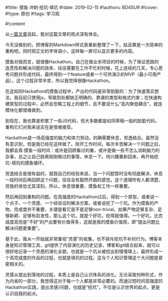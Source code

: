 #!title:    摸鱼·冲刺·挖坑·填坑
#!date:     2019-02-15
#!authors:  BD4SUR
#!cover:    
#!type:     原创
#!tags:     学习观

#!content

从[一篇文章](https://techsingular.net/2017/08/24/hackathon-%E5%92%8C%E4%BB%A3%E7%A0%81%E8%A7%84%E8%8C%83/)说起，我对这篇文章的观点深有体会。

今天没做别的，把博客的Markdown样式表重新整理了一下，姑且算是一次简单的重构吧。同时把正文的字体调小，这样每一屏可以显示更多的内容。

摸鱼对我而言，就很像Hackathon。自己在做业余项目的时候，为了保证思路的连贯性和解决问题的效率，往往需要在工作不忙的时候，花上连续的几天，专心思考问题并形成代码，最终得到一个feature或者一个可供演示的MVP（最小可用产品）。这个过程非常辛苦，所以我觉得很像Hackathon。

在这如同Hackathon的摸鱼过程中，产出的代码是非常肮脏的：为了快速落实想法，我目前只使用js，导致到处都缺乏明确的、靠谱的类型和格式约束；在快速构建原型的过程中，必然会忽略工程上的细节，且不要说什么“高内聚低耦合”，就连模块化都很难做到。

到现在，我也算是积累了一些JS代码，但大多数都是如同草稿一般的肮脏代码，重构它们对我来说实在是很难接受。

Hackathon是一场高强度的脑力和体力劳动，的确需要休息，劳逸结合。虽然没有意识到，但是我已经在这样做了。除开工作时间，每次辛苦解决一个问题之后，我都会真·摸鱼一段时间：或许是回顾看过的番，或许是做一些不怎么消耗脑力的杂事，总之让自己脱离刚刚做过的事情，休息一下。待兴趣重新回来，再开始挖坑-填坑的摸鱼循环。

劳逸结合是很有益的，就我自己的经验来说，当一个问题暂时没有彻底解决，休息一段时间后再回顾这个问题，往往会有豁然开朗的感觉。这个道理所有人都清楚，但我的体验尤其深刻。所以，休息很重要，摸鱼和工作一样重要。

然后再回到重构的问题。在高强度的Hackathon过后，得到一个原型，或者说一个点子、一个灵感、一个经验证的解决方案，或者说挖了一个坑。作为摸鱼的产物，完成度并不重要，关键是看它是不是足够non-trivial。如果产物足够复杂、足够新颖、足够有启发性，那么这个坑，就是个好坑，挖得就值得。一个好坑，比完成度高但是“不好”的产出要有价值得多，这就是我的摸鱼价值观，即“提出问题比解决问题更重要”。

基于此，我从一开始就非常重视“灵感”的收集，也不排斥挖坑不补的行为。博客本身是知识管理工具，git提供了内容演化的历史记录，博客和git结合起来，就可以很好地记录一个灵感的演化全貌，也就是一个坑从被挖出到慢慢填上，最终形成一个高完成度的作品的过程，也就是填坑的过程。这与个人知识管理这个大问题是紧密相关的。

灵感从提出到落地的过程，本质上是自己认识体系的进化。无论采取何种形式，作为内省的一部分，我觉得这对于每一个人都是非常必要的。而通过短时间高强度的Hackathon实践，提出灵感/问题，也就是“挖坑”，不仅是认识世界的起点，更是认识自我的起点。